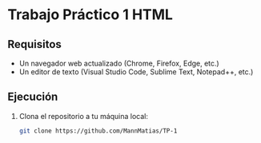 # Trabajo Práctico 1 HTML

## Requisitos

- Un navegador web actualizado (Chrome, Firefox, Edge, etc.)
- Un editor de texto (Visual Studio Code, Sublime Text, Notepad++, etc.)

## Ejecución

1. Clona el repositorio a tu máquina local:
   ```bash
   git clone https://github.com/MannMatias/TP-1

